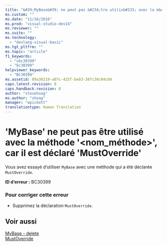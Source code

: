 ```yaml
---
title: "&#39;MyBase&#39; ne peut pas &#234;tre utilis&#233; avec la m&#233;thode &#39;&lt;nom_m&#233;thode&gt;&#39;, car il est d&#233;clar&#233; &#39;MustOverride&#39; | Microsoft Docs"
ms.custom: ""
ms.date: "11/16/2016"
ms.prod: "visual-studio-dev14"
ms.reviewer: ""
ms.suite: ""
ms.technology: 
  - "devlang-visual-basic"
ms.tgt_pltfrm: ""
ms.topic: "article"
f1_keywords: 
  - "vbc30399"
  - "bc30399"
helpviewer_keywords: 
  - "BC30399"
ms.assetid: 09a30219-a07c-425f-be03-36fc38c04cb0
caps.latest.revision: 8
caps.handback.revision: 8
author: "stevehoag"
ms.author: "shoag"
manager: "wpickett"
translationtype: Human Translation
---
```

# &#39;MyBase&#39; ne peut pas &#234;tre utilis&#233; avec la m&#233;thode &#39;&lt;nom_m&#233;thode&gt;&#39;, car il est d&#233;clar&#233; &#39;MustOverride&#39;
Vous avez essayé d’utiliser `MyBase` avec une méthode qui a été déclarée `MustOverride`.  
  
 **ID d’erreur :** BC30399  
  
### Pour corriger cette erreur  
  
-   Supprimez la déclaration `MustOverride`.  
  
## Voir aussi  
 [MyBase \- delete](http://msdn.microsoft.com/fr-fr/52491d06-6451-4f6f-9aa6-8fab59bbc2b9)   
 [MustOverride](../../visual-basic/language-reference/modifiers/mustoverride.md)